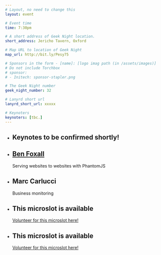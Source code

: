 ```yaml
---
# Layout, no need to change this
layout: event

# Event time
time: 7:30pm

# A short address of Geek Night location. 
short_address: Jericho Tavern, Oxford

# Map URL to location of Geek Night
map_url: http://bit.ly/Pesy75

# Sponsors in the form - [name]: [logo imag path (in /assets/images)]
# Do not include Torchbox
# sponsor:
# - Initech: sponsor-stapler.png

# The Geek Night number
geek_night_number: 32

# Lanyrd short url
lanyrd_short_url: xxxxx

# Keynoters
keynoters: [tbc.]
---
```


<ul class="keynotes">
    <li itemprop="performer" itemscope="itemscope" itemtype="http://schema.org/Person">
        <h2 itemprop="name">Keynotes to be confirmed shortly!</h2>
    </li>
</ul>

<ul class="microslots">
    <li itemprop="performer" itemscope="itemscope" itemtype="http://schema.org/Person">
        <h2 itemprop="name"><a href="http://benjaminbenben.com" >Ben Foxall</a></h2>
        <p>Serving websites to websites with PhantomJS</p>
    </li>
    <li itemprop="performer" itemscope="itemscope" itemtype="http://schema.org/Person">
        <h2 itemprop="name">Marc Carlucci</h2>
        <p>Business monitoring</p>
    </li>
    <li itemprop="performer" itemscope="itemscope" itemtype="http://schema.org/Person">
        <h2 itemprop="name">This microslot is available</h2>
        <p><a href="http://bit.ly/ogn-microslot">Volunteer for this microslot here!</a></p>
    </li>
    <li itemprop="performer" itemscope="itemscope" itemtype="http://schema.org/Person">
        <h2 itemprop="name">This microslot is available</h2>
        <p><a href="http://bit.ly/ogn-microslot">Volunteer for this microslot here!</a></p>
    </li>
</ul>


